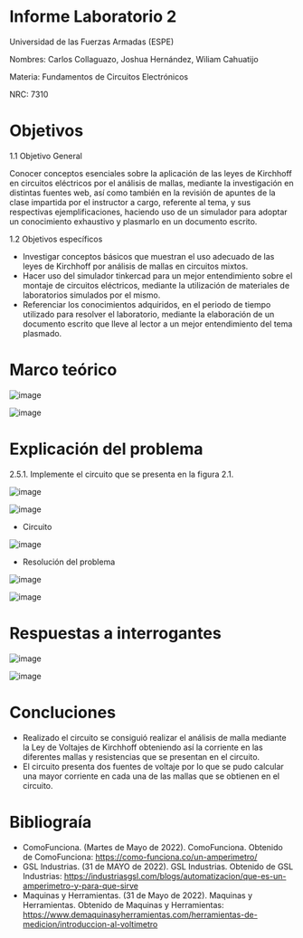 # Informe Laboratorio 2
Universidad de las Fuerzas Armadas (ESPE)

Nombres: Carlos Collaguazo, Joshua Hernández, Wiliam Cahuatijo

Materia: Fundamentos de Circuitos Electrónicos

NRC: 7310
# Objetivos
1.1 Objetivo General

Conocer conceptos esenciales sobre la aplicación de las leyes de Kirchhoff en circuitos eléctricos por el análisis de mallas, mediante la investigación en distintas fuentes web, así como también en la revisión de apuntes de la clase impartida por el instructor a cargo, referente al tema, y sus respectivas ejemplificaciones, haciendo uso de un simulador para adoptar un conocimiento exhaustivo y plasmarlo en un documento escrito.

1.2 Objetivos específicos
* Investigar conceptos básicos que muestran el uso adecuado de las leyes de Kirchhoff por análisis de mallas en circuitos mixtos.
* Hacer uso del simulador tinkercad para un mejor entendimiento sobre el montaje de circuitos eléctricos, mediante la utilización de materiales de laboratorios simulados por el mismo.
* Referenciar los conocimientos adquiridos, en el periodo de tiempo utilizado para resolver el laboratorio, mediante la elaboración de un documento escrito que lleve al lector a un mejor entendimiento del tema plasmado.

# Marco teórico

![image](https://user-images.githubusercontent.com/105675868/171231239-5d2e3a58-6561-4ad4-82f3-1bdc6fddf94e.png)

![image](https://user-images.githubusercontent.com/105715717/171219657-4ba12897-b9fa-4ace-9294-8afde8b75a8c.png)

# Explicación del problema
2.5.1. Implemente el circuito que se presenta en la figura 2.1.

![image](https://user-images.githubusercontent.com/105715717/171218466-3592e76f-4c0a-44fb-ad22-391a1c09fef8.png)

![image](https://user-images.githubusercontent.com/105715717/171218703-126e83ac-96e0-4805-a639-e11ffb9e0a86.png)

* Circuito

![image](https://user-images.githubusercontent.com/105715717/171218782-98e325f7-bbf1-4b23-859e-d87e641e84d2.png)

* Resolución del problema

![image](https://user-images.githubusercontent.com/105715717/171218895-386c6685-40d1-406f-aa35-6cef96ddf80c.png)

![image](https://user-images.githubusercontent.com/105715717/171218918-c5d45c5a-01bf-4d14-9b15-88dee2f3965f.png)

# Respuestas a interrogantes

![image](https://user-images.githubusercontent.com/105715717/171910831-5bb8a96a-7d35-4bd3-a194-eccac57b99b1.png)

![image](https://user-images.githubusercontent.com/105715717/171910769-55774bf0-7417-4328-98e2-b8dac8e9df74.png)

# Concluciones 

* Realizado el circuito se consiguió realizar el análisis de malla mediante la Ley de Voltajes de Kirchhoff obteniendo así la corriente en las diferentes mallas y resistencias que se presentan en el circuito. 
* El circuito presenta dos fuentes de voltaje por lo que se pudo calcular una mayor corriente en cada una de las mallas que se obtienen en el circuito.

# Bibliograía
* ComoFunciona. (Martes de Mayo de 2022). ComoFunciona. Obtenido de ComoFunciona: https://como-funciona.co/un-amperimetro/
* GSL Industrias. (31 de MAYO de 2022). GSL Industrias. Obtenido de GSL Industrias: https://industriasgsl.com/blogs/automatizacion/que-es-un-amperimetro-y-para-que-sirve
* Maquinas y Herramientas. (31 de Mayo de 2022). Maquinas y Herramientas. Obtenido de Maquinas y Herramientas: https://www.demaquinasyherramientas.com/herramientas-de-medicion/introduccion-al-voltimetro
